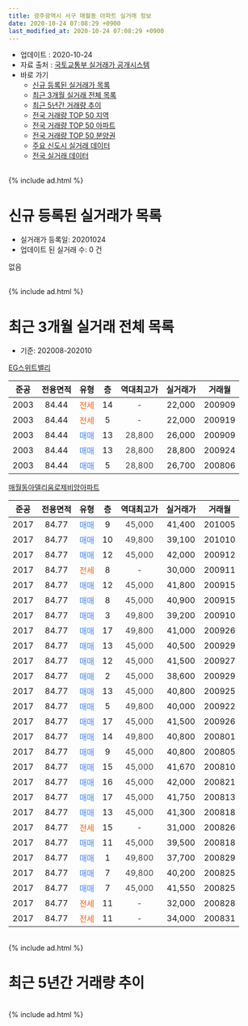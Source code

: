 ```yaml
---
title: 광주광역시 서구 매월동 아파트 실거래 정보
date: 2020-10-24 07:08:29 +0900
last_modified_at: 2020-10-24 07:08:29 +0900
---
```


* 업데이트 : 2020-10-24
* 자료 출처 : [국토교통부 실거래가 공개시스템](http://rt.molit.go.kr)
* 바로 가기
    * [신규 등록된 실거래가 목록](#신규-등록된-실거래가-목록)
    * [최근 3개월 실거래 전체 목록](#최근-3개월-실거래-전체-목록)
    * [최근 5년간 거래량 추이](#최근-5년간-거래량-추이)
    * [전국 거래량 TOP 50 지역](https://inasie.github.io/apt-trade-info/최근-3개월-전국에서-가장-거래가-많이-발생한-지역)
    * [전국 거래량 TOP 50 아파트](https://inasie.github.io/apt-trade-info/최근-3개월-전국에서-가장-거래가-많이-발생한-아파트)
    * [전국 거래량 TOP 50 분양권](https://inasie.github.io/apt-trade-info/최근-3개월-전국에서-가장-거래가-많이-발생한-분양권)
    * [주요 신도시 실거래 데이터](https://inasie.github.io/apt-trade-info/주요-신도시)
    * [전국 실거래 데이터](https://inasie.github.io/apt-trade-info/전국)
<br>
{% include ad.html %}
<br>

# 신규 등록된 실거래가 목록
* 실거래가 등록일: 20201024
* 업데이트 된 실거래 수: 0 건

없음

<br>
{% include ad.html %}
<br>

# 최근 3개월 실거래 전체 목록
* 기준: 202008-202010


[EG스위트밸리](https://search.naver.com/search.naver?query=%EA%B4%91%EC%A3%BC%EA%B4%91%EC%97%AD%EC%8B%9C+%EC%84%9C%EA%B5%AC+%EB%A7%A4%EC%9B%94%EB%8F%99+EG%EC%8A%A4%EC%9C%84%ED%8A%B8%EB%B0%B8%EB%A6%AC)

|준공|전용면적|유형|층|역대최고가|실거래가|거래월|
|:---:|:---:|:---:|:---:|:---:|:---:|:---:|
|2003|84.44|<span style="color:#ff5a00">전세</span>|14|<span style="color:#444444">-</span>|22,000|200909|
|2003|84.44|<span style="color:#ff5a00">전세</span>|5|<span style="color:#444444">-</span>|22,000|200919|
|2003|84.44|<span style="color:#4285f3">매매</span>|13|<span style="color:#444444">28,800</span>|26,000|200909|
|2003|84.44|<span style="color:#4285f3">매매</span>|13|<span style="color:#444444">28,800</span>|28,800|200924|
|2003|84.44|<span style="color:#4285f3">매매</span>|5|<span style="color:#444444">28,800</span>|26,700|200806|

[매월동아델리움로제비앙아파트](https://search.naver.com/search.naver?query=%EA%B4%91%EC%A3%BC%EA%B4%91%EC%97%AD%EC%8B%9C+%EC%84%9C%EA%B5%AC+%EB%A7%A4%EC%9B%94%EB%8F%99+%EB%A7%A4%EC%9B%94%EB%8F%99%EC%95%84%EB%8D%B8%EB%A6%AC%EC%9B%80%EB%A1%9C%EC%A0%9C%EB%B9%84%EC%95%99%EC%95%84%ED%8C%8C%ED%8A%B8)

|준공|전용면적|유형|층|역대최고가|실거래가|거래월|
|:---:|:---:|:---:|:---:|:---:|:---:|:---:|
|2017|84.77|<span style="color:#4285f3">매매</span>|9|<span style="color:#444444">45,000</span>|41,400|201005|
|2017|84.77|<span style="color:#4285f3">매매</span>|10|<span style="color:#444444">49,800</span>|39,100|201010|
|2017|84.77|<span style="color:#4285f3">매매</span>|12|<span style="color:#444444">45,000</span>|42,000|200912|
|2017|84.77|<span style="color:#ff5a00">전세</span>|8|<span style="color:#444444">-</span>|30,000|200911|
|2017|84.77|<span style="color:#4285f3">매매</span>|12|<span style="color:#444444">45,000</span>|41,800|200915|
|2017|84.77|<span style="color:#4285f3">매매</span>|8|<span style="color:#444444">45,000</span>|40,900|200915|
|2017|84.77|<span style="color:#4285f3">매매</span>|3|<span style="color:#444444">49,800</span>|39,200|200910|
|2017|84.77|<span style="color:#4285f3">매매</span>|17|<span style="color:#444444">49,800</span>|41,000|200926|
|2017|84.77|<span style="color:#4285f3">매매</span>|13|<span style="color:#444444">45,000</span>|40,500|200929|
|2017|84.77|<span style="color:#4285f3">매매</span>|12|<span style="color:#444444">45,000</span>|41,500|200927|
|2017|84.77|<span style="color:#4285f3">매매</span>|2|<span style="color:#444444">45,000</span>|38,600|200929|
|2017|84.77|<span style="color:#4285f3">매매</span>|13|<span style="color:#444444">45,000</span>|40,800|200925|
|2017|84.77|<span style="color:#4285f3">매매</span>|5|<span style="color:#444444">49,800</span>|40,000|200922|
|2017|84.77|<span style="color:#4285f3">매매</span>|17|<span style="color:#444444">45,000</span>|41,500|200926|
|2017|84.77|<span style="color:#4285f3">매매</span>|14|<span style="color:#444444">49,800</span>|40,800|200801|
|2017|84.77|<span style="color:#4285f3">매매</span>|9|<span style="color:#444444">45,000</span>|40,800|200805|
|2017|84.77|<span style="color:#4285f3">매매</span>|15|<span style="color:#444444">45,000</span>|41,670|200810|
|2017|84.77|<span style="color:#4285f3">매매</span>|16|<span style="color:#444444">45,000</span>|42,000|200821|
|2017|84.77|<span style="color:#4285f3">매매</span>|17|<span style="color:#444444">45,000</span>|41,750|200813|
|2017|84.77|<span style="color:#4285f3">매매</span>|13|<span style="color:#444444">45,000</span>|41,300|200818|
|2017|84.77|<span style="color:#ff5a00">전세</span>|15|<span style="color:#444444">-</span>|31,000|200826|
|2017|84.77|<span style="color:#4285f3">매매</span>|11|<span style="color:#444444">45,000</span>|39,500|200818|
|2017|84.77|<span style="color:#4285f3">매매</span>|1|<span style="color:#444444">49,800</span>|37,700|200829|
|2017|84.77|<span style="color:#4285f3">매매</span>|7|<span style="color:#444444">49,800</span>|40,200|200825|
|2017|84.77|<span style="color:#4285f3">매매</span>|7|<span style="color:#444444">45,000</span>|41,550|200825|
|2017|84.77|<span style="color:#ff5a00">전세</span>|11|<span style="color:#444444">-</span>|32,000|200828|
|2017|84.77|<span style="color:#ff5a00">전세</span>|11|<span style="color:#444444">-</span>|34,000|200831|


<br>
{% include ad.html %}
<br>

# 최근 5년간 거래량 추이


<div style="width:100%;">
    <canvas id="deal_progress" height="200"></canvas>
</div>

<script>
new Chart(document.getElementById("deal_progress"), {
    type: 'line',
    data: {
        labels: ['201510','201511','201512','201601','201602','201603','201604','201605','201606','201607','201608','201609','201610','201611','201612','201701','201702','201703','201704','201705','201706','201707','201708','201709','201710','201711','201712','201801','201802','201803','201804','201805','201806','201807','201808','201809','201810','201811','201812','201901','201902','201903','201904','201905','201906','201907','201908','201909','201910','201911','201912','202001','202002','202003','202004','202005','202006','202007','202008','202009','202010'],
        datasets: [{
            label: '매매',
            pointRadius: 1,
            data: [1, 1, 0, 1, 1, 0, 0, 1, 1, 1, 2, 1, 0, 0, 1, 0, 1, 0, 0, 4, 9, 3, 7, 4, 2, 1, 3, 1, 1, 5, 1, 4, 2, 3, 5, 4, 1, 1, 2, 3, 0, 5, 3, 2, 3, 2, 3, 3, 8, 5, 12, 6, 5, 6, 3, 2, 5, 2, 11, 13, 2],
            borderColor: "rgba(255, 201, 14, 1)",
            backgroundColor: "rgba(255, 201, 14, 0.5)",
            fill: false,
            lineTension: 0
        },{
            label: '전월세',
            pointRadius: 1,
            data: [0, 1, 0, 0, 0, 2, 2, 0, 1, 0, 0, 1, 0, 0, 0, 4, 12, 16, 18, 17, 13, 7, 2, 3, 0, 1, 2, 0, 5, 2, 1, 2, 2, 3, 1, 3, 0, 1, 7, 4, 9, 17, 8, 7, 8, 2, 6, 11, 5, 6, 3, 4, 4, 3, 2, 3, 3, 3, 3, 3, 0],
            borderColor: "rgba(0, 141, 185, 1)",
            backgroundColor: "rgba(0, 141, 185, 0.5)",
            fill: false,
            lineTension: 0
        }
        ]
    },
    options: {
        responsive: true,
        title: {
            display: false
        },
        tooltips: {
            mode: 'index',
            intersect: false
        },
        hover: {
            mode: 'nearest',
            intersect: true
        },
        scales: {
            xAxes: [{
                display: true,
                scaleLabel: {
                    display: true,
                    labelString: '년/월'
                }
            }],
            yAxes: [{
                display: true,
                ticks: {
                    suggestedMin: 0,
                },
                scaleLabel: {
                    display: true,
                    labelString: '실거래 수'
                }
            }]
        }
    }
});

</script>


<br>
{% include ad.html %}
<br>

